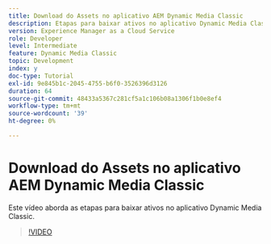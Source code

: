 ```yaml
---
title: Download do Assets no aplicativo AEM Dynamic Media Classic
description: Etapas para baixar ativos no aplicativo Dynamic Media Classic
version: Experience Manager as a Cloud Service
role: Developer
level: Intermediate
feature: Dynamic Media Classic
topic: Development
index: y
doc-type: Tutorial
exl-id: 9e845b1c-2045-4755-b6f0-3526396d3126
duration: 64
source-git-commit: 48433a5367c281cf5a1c106b08a1306f1b0e8ef4
workflow-type: tm+mt
source-wordcount: '39'
ht-degree: 0%

---
```


# Download do Assets no aplicativo AEM Dynamic Media Classic

Este vídeo aborda as etapas para baixar ativos no aplicativo Dynamic Media Classic.

>[!VIDEO](https://video.tv.adobe.com/v/335458?quality=12&learn=on)
